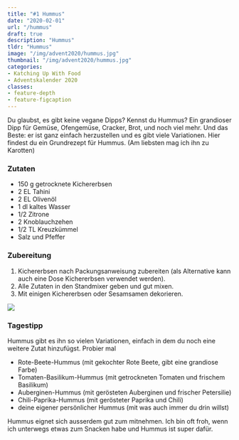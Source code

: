 ```yaml
---
title: "#1 Hummus"
date: "2020-02-01"
url: "/hummus"
draft: true
description: "Hummus"
tldr: "Hummus"
image: "/img/advent2020/hummus.jpg"
thumbnail: "/img/advent2020/hummus.jpg"
categories:
- Katching Up With Food
- Adventskalender 2020
classes: 
- feature-depth
- feature-figcaption
---
```

Du glaubst, es gibt keine vegane Dipps? Kennst du Hummus? Ein grandioser Dipp für Gemüse, Ofengemüse, Cracker, Brot, und noch viel mehr. Und das Beste: er ist ganz einfach herzustellen und es gibt viele Variationen. Hier findest du ein Grundrezept für Hummus. (Am liebsten mag ich ihn zu Karotten)

<!--more-->

### Zutaten

- 150 g getrocknete Kichererbsen
- 2 EL Tahini
- 2 EL Olivenöl
- 1 dl kaltes Wasser
- 1/2 Zitrone
- 2 Knoblauchzehen
- 1/2 TL Kreuzkümmel
- Salz und Pfeffer

### Zubereitung

1. Kichererbsen nach Packungsanweisung zubereiten (als Alternative kann auch eine Dose Kichererbsen verwendet werden).
2. Alle Zutaten in den Standmixer geben und gut mixen.
3. Mit einigen Kichererbsen oder Sesamsamen dekorieren.

![](/img/advent2020/hummus.jpg)

### Tagestipp

Hummus gibt es ihn so vielen Variationen, einfach in dem du noch eine weitere Zutat hinzufügst. Probier mal
- Rote-Beete-Hummus (mit gekochter Rote Beete, gibt eine grandiose Farbe)
- Tomaten-Basilikum-Hummus (mit getrockneten Tomaten und frischem Basilikum)
- Auberginen-Hummus (mit gerösteten Auberginen und frischer Petersilie)
- Chili-Paprika-Hummus (mit gerösteter Paprika und Chili)
- deine eigener persönlicher Hummus (mit was auch immer du drin willst)

Hummus eignet sich ausserdem gut zum mitnehmen. Ich bin oft froh, wenn ich unterwegs etwas zum Snacken habe und Hummus ist super dafür.
